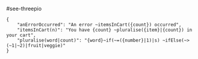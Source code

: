 #see-threepio

    {
        "anErrorOccurred": "An error ~itemsInCart({count}) occurred",
        "itemsInCart(n)": "You have {count} ~pluralise({item}|{count}) in your cart",
        "pluralise(word|count)": "{word}~if(~=({number}|1)|s) ~ifElse(~>(~1|~2)|fruit|veggie)"
    }
